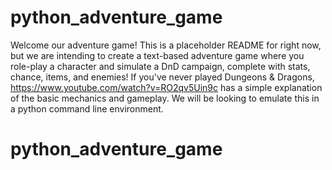 # python_adventure_game

Welcome our adventure game! This is a placeholder README for right now, but we are intending to create a text-based adventure game where you role-play a character and simulate a DnD campaign, complete with stats, chance, items, and enemies! If you've never played Dungeons & Dragons, https://www.youtube.com/watch?v=RO2qv5Uin9c has a simple explanation of the basic mechanics and gameplay. We will be looking to emulate this in a python command line environment.
# python_adventure_game

